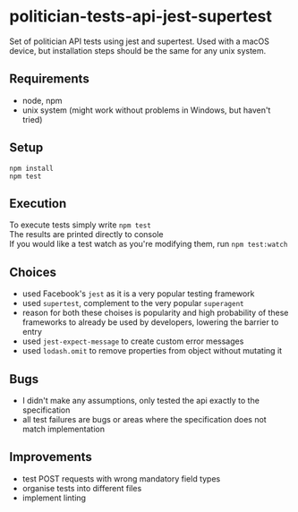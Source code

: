# politician-tests-api-jest-supertest
Set of politician API tests using jest and supertest. Used with a macOS device, but installation steps should be the same for any unix system.

## Requirements
* node, npm
* unix system (might work without problems in Windows, but haven't tried)

## Setup
```
npm install
npm test
```

## Execution
To execute tests simply write `npm test`   
The results are printed directly to console   
If you would like a test watch as you're modifying them, run `npm test:watch`

## Choices
* used Facebook's `jest` as it is a very popular testing framework
* used `supertest`, complement to the very popular `superagent`
* reason for both these choises is popularity and high probability of these frameworks to already be used by developers, lowering the barrier to entry
* used `jest-expect-message` to create custom error messages
* used `lodash.omit` to remove properties from object without mutating it

## Bugs
* I didn't make any assumptions, only tested the api exactly to the specification
* all test failures are bugs or areas where the specification does not match implementation

## Improvements
* test POST requests with wrong mandatory field types
* organise tests into different files
* implement linting
